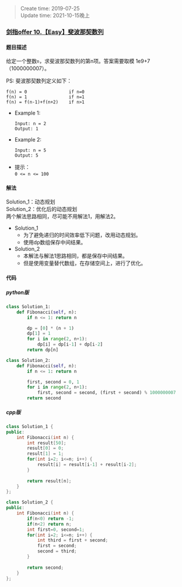 > Create time: 2019-07-25  
> Update time: 2021-10-15晚上

### [剑指offer 10.【Easy】斐波那契数列](https://leetcode-cn.com/problems/fei-bo-na-qi-shu-lie-lcof/)
#### 题目描述
给定一个整数`n`，求斐波那契数列的第n项。答案需要取模 1e9+7（1000000007）。  

PS: 斐波那契数列定义如下：
```
f(n) = 0                if n=0
f(n) = 1                if n=1
f(n) = f(n-1)+f(n+2)    if n>1
```
- Example 1:
    ```
    Input: n = 2
    Output: 1
    ```  
- Example 2:
    ```
    Input: n = 5
    Output: 5
    ```  
- 提示：  
    `0 <= n <= 100`

#### 解法
Solution_1：动态规划  
Solution_2：优化后的动态规划  
两个解法思路相同，尽可能不用解法1，用解法2。
- Solution_1 
  - 为了避免递归的时间效率低下问题，改用动态规划。  
  - 使用dp数组保存中间结果。
- Solution_2
  - 本解法与解法1思路相同，都是保存中间结果。  
  - 但是使用变量替代数组，在存储空间上，进行了优化。  

#### 代码
##### python版
```python
class Solution_1:
    def Fibonacci(self, n):
        if n <= 1: return n

        dp = [0] * (n + 1)
        dp[1] = 1
        for i in range(2, n+1):
            dp[i] = dp[i-1] + dp[i-2]
        return dp[n]
```

```python
class Solution_2:
    def Fibonacci(self, n):
        if n <= 1: return n

        first, second = 0, 1
        for i in range(2, n+1):
            first, second = second, (first + second) % 1000000007
        return second
```

##### cpp版
```cpp
class Solution_1 {
public:
    int Fibonacci(int n) {
        int result[50];
        result[0] = 0;
        result[1] = 1;
        for(int i=2; i<=n; i++) {
            result[i] = result[i-1] + result[i-2];
        }
        
        return result[n];
    }
};
```

```cpp
class Solution_2 {
public:
    int Fibonacci(int n) {
        if(n<0) return -1;
        if(n<2) return n;
        int first=0, second=1;
        for(int i=2; i<=n; i++) {
            int third = first + second;
            first = second;
            second = third;
        }
        
        return second;
    }
};
```

